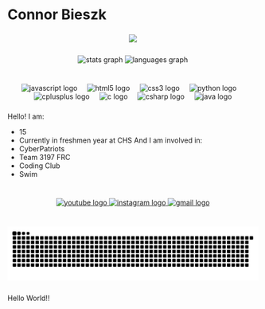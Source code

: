 <h1 align="left">Connor Bieszk</h1>

###

<div align="center">
  <img src="https://visitor-badge.laobi.icu/badge?page_id=connorbieszk.connorbieszk&left_color=aquamarine&right_color=azure"  />
</div>

###

<div align="center">
  <img src="https://github-readme-stats.vercel.app/api?username=connorbieszk&hide_title=false&hide_rank=false&show_icons=true&include_all_commits=true&count_private=true&disable_animations=false&theme=solarized-dark&locale=en&hide_border=false" height="150" alt="stats graph"  />
  <img src="https://github-readme-stats.vercel.app/api/top-langs?username=connorbieszk&locale=en&hide_title=false&layout=compact&card_width=320&langs_count=5&theme=dracula&hide_border=false" height="150" alt="languages graph"  />
</div>

###

<br clear="both">

<div align="center">
  <img src="https://cdn.jsdelivr.net/gh/devicons/devicon/icons/javascript/javascript-original.svg" height="30" alt="javascript logo"  />
  <img width="12" />
  <img src="https://cdn.jsdelivr.net/gh/devicons/devicon/icons/html5/html5-original.svg" height="30" alt="html5 logo"  />
  <img width="12" />
  <img src="https://cdn.jsdelivr.net/gh/devicons/devicon/icons/css3/css3-original.svg" height="30" alt="css3 logo"  />
  <img width="12" />
  <img src="https://cdn.jsdelivr.net/gh/devicons/devicon/icons/python/python-original.svg" height="30" alt="python logo"  />
  <img width="12" />
  <img src="https://cdn.jsdelivr.net/gh/devicons/devicon/icons/cplusplus/cplusplus-original.svg" height="30" alt="cplusplus logo"  />
  <img width="12" />
  <img src="https://cdn.jsdelivr.net/gh/devicons/devicon/icons/c/c-original.svg" height="30" alt="c logo"  />
  <img width="12" />
  <img src="https://cdn.jsdelivr.net/gh/devicons/devicon/icons/csharp/csharp-original.svg" height="30" alt="csharp logo"  />
  <img width="12" />
  <img src="https://cdn.jsdelivr.net/gh/devicons/devicon/icons/java/java-original.svg" height="30" alt="java logo"  />
</div>

###

Hello! I am:
- 15
- Currently in freshmen year at CHS
And I am involved in:
- CyberPatriots
- Team 3197 FRC
- Coding Club
- Swim

###

<br clear="both">

<div align="center">
  <a href="https://www.youtube.com/@connorbieszk" target="_blank">
    <img src="https://img.shields.io/static/v1?message=Youtube&logo=youtube&label=@connorbieszk&color=FF0000&logoColor=white&labelColor=&style=for-the-badge" height="35" alt="youtube logo"  />
  </a>
  <a href="https://Instagram.com/connorbieszk" target="_blank">
    <img src="https://img.shields.io/static/v1?message=Instagram&logo=instagram&label=@connorbieszk&color=E4405F&logoColor=white&labelColor=&style=for-the-badge" height="35" alt="instagram logo"  />
  </a>
  <a href="mailto:connorryanbieszk@gmail.com" target="_blank">
    <img src="https://img.shields.io/static/v1?message=Gmail.com&logo=gmail&label=Connorryanbieszk@&color=D14836&logoColor=white&labelColor=&style=for-the-badge" height="35" alt="gmail logo"  />
  </a>
</div>

###

<br clear="both">

<img src="https://raw.githubusercontent.com/connorbieszk/connorbieszk/output/snake.svg" alt="Snake animation" />

###

<p align="left">Hello World!!</p>

###
